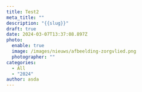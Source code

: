 ```yaml
---
title: Test2
meta_title: ""
description: "{{slug}}"
draft: true
date: 2024-03-07T13:37:08.897Z
photo:
  enable: true
  image: /images/nieuws/afbeelding-zorgvlied.png
  photographer: ""
categories:
  - All
  - "2024"
author: asda
---
```

